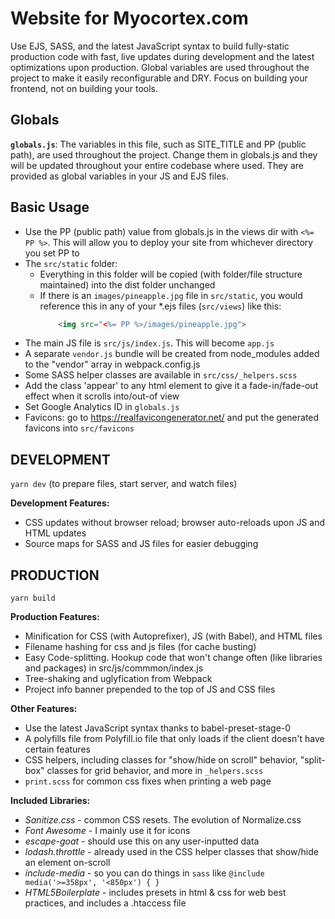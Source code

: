 # Website for Myocortex.com
Use EJS, SASS, and the latest JavaScript syntax to build fully-static production code with fast, live updates during development and the latest optimizations upon production. Global variables are used throughout the project to make it easily reconfigurable and DRY. Focus on building your frontend, not on building your tools.

## Globals
**`globals.js`**: The variables in this file, such as SITE_TITLE and PP (public path), are used throughout the project. Change them in globals.js and they will be updated throughout your entire codebase where used. They are provided as global variables in your JS and EJS files.

## Basic Usage
* Use the PP (public path) value from globals.js in the views dir with `<%= PP %>`. This will allow you to deploy your site from whichever directory you set PP to
* The `src/static` folder:
    * Everything in this folder will be copied (with folder/file structure maintained) into the dist folder unchanged
    * If there is an `images/pineapple.jpg` file in `src/static`, you would reference this in any of your *.ejs files (`src/views`) like this:
        ```html
            <img src="<%= PP %>/images/pineapple.jpg">
        ```
* The main JS file is `src/js/index.js`. This will become `app.js`
* A separate `vendor.js` bundle will be created from node_modules added to the "vendor" array in webpack.config.js
* Some SASS helper classes are available in `src/css/_helpers.scss`
* Add the class 'appear' to any html element to give it a fade-in/fade-out effect when it scrolls into/out-of view
* Set Google Analytics ID in `globals.js`
* Favicons: go to https://realfavicongenerator.net/ and put the generated favicons into `src/favicons`

## DEVELOPMENT

```yarn dev``` (to prepare files, start server, and watch files)

**Development Features:**
* CSS updates without browser reload; browser auto-reloads upon JS and HTML updates
* Source maps for SASS and JS files for easier debugging

## PRODUCTION

```yarn build```

**Production Features:**
* Minification for CSS (with Autoprefixer), JS (with Babel), and HTML files
* Filename hashing for css and js files (for cache busting)
* Easy Code-splitting. Hookup code that won't change often (like libraries and packages) in src/js/commmon/index.js
* Tree-shaking and uglyfication from Webpack
* Project info banner prepended to the top of JS and CSS files

**Other Features:**
* Use the latest JavaScript syntax thanks to babel-preset-stage-0
* A polyfills file from Polyfill.io file that only loads if the client doesn't have certain features
* CSS helpers, including classes for "show/hide on scroll" behavior, "split-box" classes for grid behavior, and more in `_helpers.scss`
* `print.scss` for common css fixes when printing a web page

**Included Libraries:**
* *Sanitize.css* - common CSS resets. The evolution of Normalize.css
* *Font Awesome* - I mainly use it for icons
* *escape-goat* - should use this on any user-inputted data
* *lodash.throttle* - already used in the CSS helper classes that show/hide an element on-scroll
* *include-media* - so you can do things in `sass` like `@include media('>=358px', '<850px') { }`
* *HTML5Boilerplate* - includes presets in html & css for web best practices, and includes a .htaccess file
